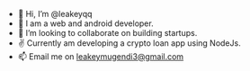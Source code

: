 - 👋 Hi, I’m @leakeyqq
- 👀 I am a web and android developer.
- 💞️ I’m looking to collaborate on building startups.
- ✌  Currently am developing a crypto loan app using NodeJs.
- 📫 Email me on leakeymugendi3@gmail.com

<!---
leakeyqq/leakeyqq is a ✨ special ✨ repository because its `README.md` (this file) appears on your GitHub profile.
You can click the Preview link to take a look at your changes.
--->
